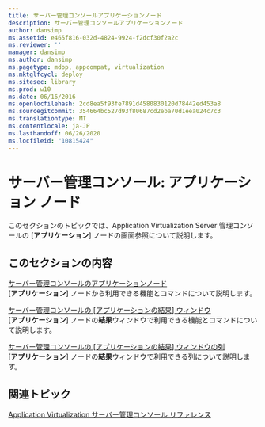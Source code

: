 ```yaml
---
title: サーバー管理コンソールアプリケーションノード
description: サーバー管理コンソールアプリケーションノード
author: dansimp
ms.assetid: e465f816-032d-4824-9924-f2dcf30f2a2c
ms.reviewer: ''
manager: dansimp
ms.author: dansimp
ms.pagetype: mdop, appcompat, virtualization
ms.mktglfcycl: deploy
ms.sitesec: library
ms.prod: w10
ms.date: 06/16/2016
ms.openlocfilehash: 2cd8ea5f93fe7891d4580830120d78442ed453a8
ms.sourcegitcommit: 354664bc527d93f80687cd2eba70d1eea024c7c3
ms.translationtype: MT
ms.contentlocale: ja-JP
ms.lasthandoff: 06/26/2020
ms.locfileid: "10815424"
---
```

# サーバー管理コンソール: アプリケーション ノード


このセクションのトピックでは、Application Virtualization Server 管理コンソールの [**アプリケーション**] ノードの画面参照について説明します。

## このセクションの内容


<a href="" id="applications-node-in-server-management-console"></a>[サーバー管理コンソールのアプリケーションノード](applications-node-in-server-management-console.md)  
[**アプリケーション**] ノードから利用できる機能とコマンドについて説明します。

<a href="" id="applications-results-pane-in-server-management-console"></a>[サーバー管理コンソールの [アプリケーションの結果] ウィンドウ](applications-results-pane-in-server-management-console.md)  
[**アプリケーション**] ノードの**結果**ウィンドウで利用できる機能とコマンドについて説明します。

<a href="" id="applications-results-pane-columns-in-server-management-console"></a>[サーバー管理コンソールの [アプリケーションの結果] ウィンドウの列](applications-results-pane-columns-in-server-management-console.md)  
[**アプリケーション**] ノードの**結果**ウィンドウで利用できる列について説明します。

## 関連トピック


[Application Virtualization サーバー管理コンソール リファレンス](application-virtualization-server-management-console-reference.md)

 

 





